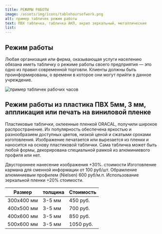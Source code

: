 ```yaml
---
title: РЕЖИМЫ РАБОТЫ
image: /assets/img/icons/tablehoursofwork.png
alt: пример табличек режим работы
text: ПВХ табличка, табличка АКП, акрил зеркальный, металлические
list:
---
```


<article  class="container__flex__center">
<div class="greyBackground greyBackground__H1separatelineP">
	<h1>Режим работы</h1>
	<div class="columnsWimageNlinks_linebox">
		<div class="portfolio_separateLine"></div>
	</div>
	<p>Любая организация или фирма, оказывающая услуги населению обязана иметь табличку о режиме работы своего предприятия — это одно из правил современной торговли. Клиенты должны быть проинформированы, о времени в которое они могут прийти в данное учреждение.</p>
</div>
<div class="outsideAd_post">
<!-- верхнее изображение -->
  <img src="/assets/img/pic/tableworkhoursexample.png" alt="пример табличек рабочих часов" />
  <div class="outsideAd_post_text">
  <!-- заголовок -->
    <h1>Режим работы из пластика ПВХ 5мм, 3 мм, аппликация или печать на виниловой пленке</h1>
    <!-- абзац -->
    <p>
      Пластиковые таблички, оклеенные пленкой ORACAL, получили широкое распространение. Их популярность обеспечена яркостью и разнообразием доступных цветов, низкой ценой и сжатыми сроками изготовления. Изображение печатается или вырезается из пленки и наносится на основу пластиковой таблички. Сама табличка может быть любой формы, декорирована специальной рамкой из алюминиевого профиля или нет.
    </p>
    <p>
      Двустороннее нанесение изображения +30%. стоимости
Изготовление кармана для сменной информации от 100 руб/шт.
Обрамление алюминиевым профилем (Nielsen) 600 руб/м.п.
Использование зеркальной пленки +20% стоимости.
</p>

  </div>
</div>
<div class="tableContainer">
<table class="darkTable">
<thead>
<tr>
<th>Размер</th>
<th>толщина</th>
<th>Стоимость</th>
</tr>
</thead>
<tbody>
<tr>
<td>300х400 мм </td><td>3-5 мм</td><td>450 руб.</td></tr>
<tr>
<td>400х500 мм </td><td>3-5 мм</td><td>700 руб.</td></tr>
<tr>
<td>400х600 мм </td><td>3-5 мм</td><td>850 руб.</td></tr>
<tr>
<td>500х600 мм </td><td>3-5 мм</td><td>1050 руб.</td></tr>
</tbody>
</tr>
</table>
</div>
</article>
